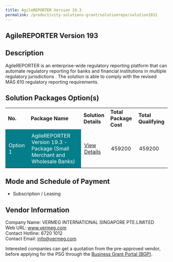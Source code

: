 ```yaml
---
title: AgileREPORTER Version 19.3
permalink: /productivity-solutions-grant/solutionrepo/solution1831
---
```


## AgileREPORTER Version 193

## Description

AgileREPORTER is an enterprise-wide regulatory reporting platform that can automate regulatory reporting for banks and financial institutions in multiple regulatory jurisdictions .
The solution is able to comply with the revised MAS 610 regulatory reporting requirements. 

## Solution Packages Option(s)

<table>
<tr>
<td><b>No.</b></td>
<td><b>Package Name</b></td>
<td><b>Solution Details</b></td>
<td><b>Total Package Cost</b></td>
<td><b>Total Qualifying</b></td>
</tr>
<tr>
<td style='padding: 10px; background-color: #037E8A; color: #FFFFFF;'>Option 1</td>
<td style='padding: 10px; background-color: #037E8A; color: #FFFFFF;'>AgileREPORTER Version 19.3 - Package (Small Merchant and Wholesale Banks)</td>
<td style='padding: 10px;'><a href='https://www.gobusiness.gov.sg/images/psg/Desensitised_Vermeg_Annex_3.pdf' target='_blank'>View Details</a></td>
<td style='padding: 10px;'>459200</td>
<td style='padding: 10px;'>459200</td>
</tr>
</table>

## Mode and Schedule of Payment

 - Subscription / Leasing

## Vendor Information

 Company Name: VERMEG INTERNATIONAL SINGAPORE PTE.LIMITED<br>Web URL: www.vermeg.com<br>Contact Hotline: 6720 1012<br>Contact Email: info@vermeg.com<br>

Interested companies can get a quotation from the pre-approved vendor, before applying for the PSG through the <a href='https://www.businessgrants.gov.sg/' target='_blank' rel='noopener'>Business Grant Portal (BGP)</a>.

<script src="/jquery/resize-tables.js"></script>
